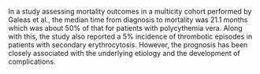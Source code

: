 In a study assessing mortality outcomes in a multicity cohort performed by Galeas et al., the median time from diagnosis to mortality was 21.1 months which was about 50% of that for patients with polycythemia vera. Along with this, the study also reported a 5% incidence of thrombotic episodes in patients with secondary erythrocytosis. However, the prognosis has been closely associated with the underlying etiology and the development of complications.